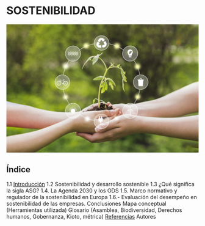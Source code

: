 # SOSTENIBILIDAD

![Portada](img/portadaSostenibilidad.jpg)

## Índice
1.1 [Introducción](introduccion.md)
1.2 Sostenibilidad y desarrollo sostenible
1.3 ¿Qué significa la sigla ASG?
1.4. La Agenda 2030 y los ODS
1.5. Marco normativo y regulador de la sostenibilidad en Europa
1.6.- Evaluación del desempeño en sostenibilidad de las empresas.
Conclusiones
Mapa conceptual (Herramientas utilizada)
Glosario (Asamblea, Biodiversidad, Derechos humanos, Gobernanza, Kioto, métrica)
[Referencias](referencias.md)
Autores
